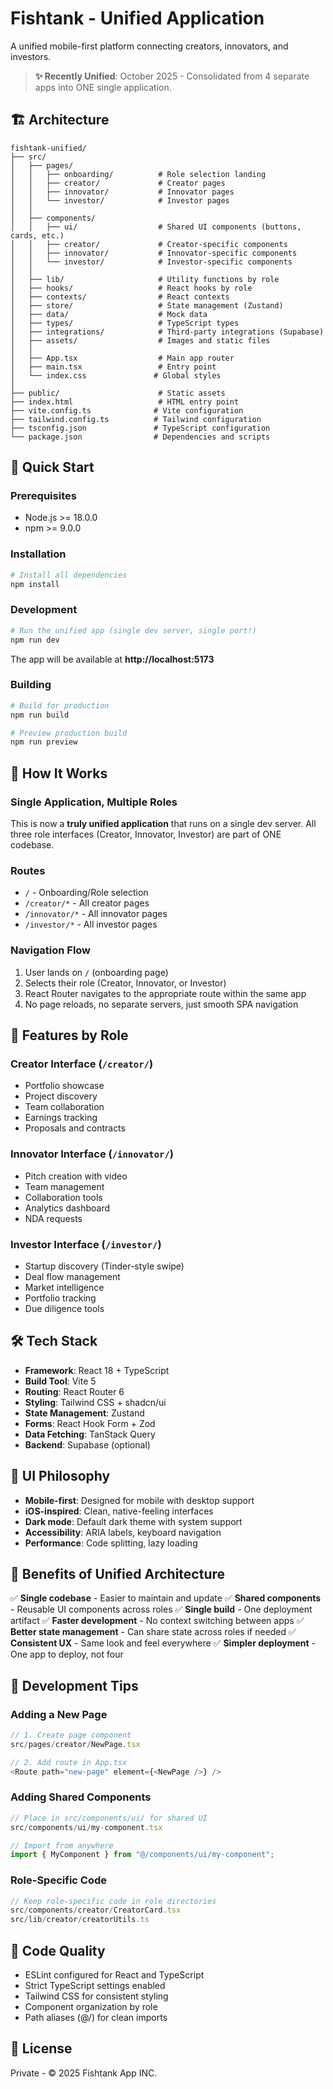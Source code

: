 # Fishtank - Unified Application

A unified mobile-first platform connecting creators, innovators, and investors.

> **✨ Recently Unified**: October 2025 - Consolidated from 4 separate apps into ONE single application.

## 🏗️ Architecture

```
fishtank-unified/
├── src/
│   ├── pages/
│   │   ├── onboarding/          # Role selection landing
│   │   ├── creator/             # Creator pages
│   │   ├── innovator/           # Innovator pages
│   │   └── investor/            # Investor pages
│   │
│   ├── components/
│   │   ├── ui/                  # Shared UI components (buttons, cards, etc.)
│   │   ├── creator/             # Creator-specific components
│   │   ├── innovator/           # Innovator-specific components
│   │   └── investor/            # Investor-specific components
│   │
│   ├── lib/                     # Utility functions by role
│   ├── hooks/                   # React hooks by role
│   ├── contexts/                # React contexts
│   ├── store/                   # State management (Zustand)
│   ├── data/                    # Mock data
│   ├── types/                   # TypeScript types
│   ├── integrations/            # Third-party integrations (Supabase)
│   ├── assets/                  # Images and static files
│   │
│   ├── App.tsx                  # Main app router
│   ├── main.tsx                 # Entry point
│   └── index.css               # Global styles
│
├── public/                      # Static assets
├── index.html                   # HTML entry point
├── vite.config.ts              # Vite configuration
├── tailwind.config.ts          # Tailwind configuration
├── tsconfig.json               # TypeScript configuration
└── package.json                # Dependencies and scripts
```

## 🚀 Quick Start

### Prerequisites

- Node.js >= 18.0.0
- npm >= 9.0.0

### Installation

```bash
# Install all dependencies
npm install
```

### Development

```bash
# Run the unified app (single dev server, single port!)
npm run dev
```

The app will be available at **http://localhost:5173**

### Building

```bash
# Build for production
npm run build

# Preview production build
npm run preview
```

## 🎯 How It Works

### Single Application, Multiple Roles

This is now a **truly unified application** that runs on a single dev server. All three role interfaces (Creator, Innovator, Investor) are part of ONE codebase.

### Routes

- `/` - Onboarding/Role selection
- `/creator/*` - All creator pages
- `/innovator/*` - All innovator pages
- `/investor/*` - All investor pages

### Navigation Flow

1. User lands on `/` (onboarding page)
2. Selects their role (Creator, Innovator, or Investor)
3. React Router navigates to the appropriate route within the same app
4. No page reloads, no separate servers, just smooth SPA navigation

## 📱 Features by Role

### Creator Interface (`/creator/`)
- Portfolio showcase
- Project discovery
- Team collaboration
- Earnings tracking
- Proposals and contracts

### Innovator Interface (`/innovator/`)
- Pitch creation with video
- Team management
- Collaboration tools
- Analytics dashboard
- NDA requests

### Investor Interface (`/investor/`)
- Startup discovery (Tinder-style swipe)
- Deal flow management
- Market intelligence
- Portfolio tracking
- Due diligence tools

## 🛠️ Tech Stack

- **Framework**: React 18 + TypeScript
- **Build Tool**: Vite 5
- **Routing**: React Router 6
- **Styling**: Tailwind CSS + shadcn/ui
- **State Management**: Zustand
- **Forms**: React Hook Form + Zod
- **Data Fetching**: TanStack Query
- **Backend**: Supabase (optional)

## 🎨 UI Philosophy

- **Mobile-first**: Designed for mobile with desktop support
- **iOS-inspired**: Clean, native-feeling interfaces
- **Dark mode**: Default dark theme with system support
- **Accessibility**: ARIA labels, keyboard navigation
- **Performance**: Code splitting, lazy loading

## 🔗 Benefits of Unified Architecture

✅ **Single codebase** - Easier to maintain and update
✅ **Shared components** - Reusable UI components across roles
✅ **Single build** - One deployment artifact
✅ **Faster development** - No context switching between apps
✅ **Better state management** - Can share state across roles if needed
✅ **Consistent UX** - Same look and feel everywhere
✅ **Simpler deployment** - One app to deploy, not four

## 📝 Development Tips

### Adding a New Page

```typescript
// 1. Create page component
src/pages/creator/NewPage.tsx

// 2. Add route in App.tsx
<Route path="new-page" element={<NewPage />} />
```

### Adding Shared Components

```typescript
// Place in src/components/ui/ for shared UI
src/components/ui/my-component.tsx

// Import from anywhere
import { MyComponent } from "@/components/ui/my-component";
```

### Role-Specific Code

```typescript
// Keep role-specific code in role directories
src/components/creator/CreatorCard.tsx
src/lib/creator/creatorUtils.ts
```

## 🧹 Code Quality

- ESLint configured for React and TypeScript
- Strict TypeScript settings enabled
- Tailwind CSS for consistent styling
- Component organization by role
- Path aliases (@/) for clean imports

## 📄 License

Private - © 2025 Fishtank App INC.
